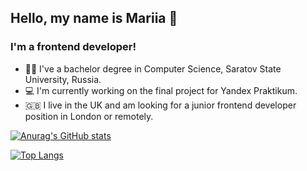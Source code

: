 ## Hello, my name is Mariia 👋

### I'm a frontend developer!

- 🧑‍🎓 I've a bachelor degree in Computer Science, Saratov State University, Russia.
- 💻 I'm currently working on the final project for Yandex Praktikum.
- 🇬🇧 I live in the UK and am looking for a junior frontend developer position in London or remotely.

[![Anurag's GitHub stats](https://github-readme-stats.vercel.app/api?username=mslp&hide=stars,issues&show_icons=true&theme=solarized-light)](https://github.com/anuraghazra/github-readme-stats)

[![Top Langs](https://github-readme-stats.vercel.app/api/top-langs/?username=mslp&layout=compact&theme=solarized-light)](https://github.com/anuraghazra/github-readme-stats)


<!--
**MSLP/mslp** is a ✨ _special_ ✨ repository because its `README.md` (this file) appears on your GitHub profile.

Here are some ideas to get you started:

- 🔭 I’m currently working on ...
- 🌱 I’m currently learning ...
- 👯 I’m looking to collaborate on ...
- 🤔 I’m looking for help with ...
- 💬 Ask me about ...
- 📫 How to reach me: ...
- 😄 Pronouns: ...
- ⚡ Fun fact: ...
-->
